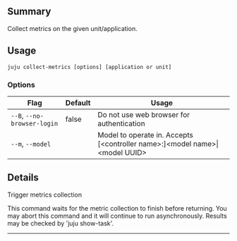 
## Summary
Collect metrics on the given unit/application.

## Usage
```juju collect-metrics [options] [application or unit]```

### Options
| Flag | Default | Usage |
| --- | --- | --- |
| `--B`, `--no-browser-login` | false | Do not use web browser for authentication |
| `--m`, `--model` |  | Model to operate in. Accepts [&lt;controller name&gt;:]&lt;model name&gt;&#x7c;&lt;model UUID&gt; |

## Details

Trigger metrics collection

This command waits for the metric collection to finish before returning.
You may abort this command and it will continue to run asynchronously.
Results may be checked by 'juju show-task'.


---

